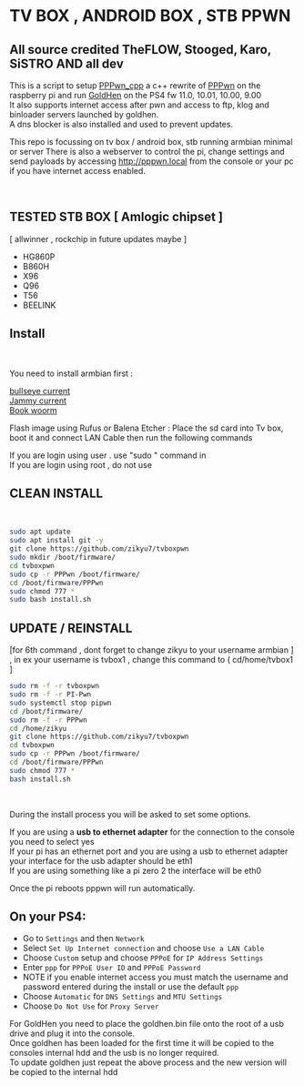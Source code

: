# TV BOX , ANDROID BOX , STB PPWN
## All source credited TheFLOW, Stooged, Karo, SiSTRO AND all dev

This is a script to setup <a href=https://github.com/xfangfang/PPPwn_cpp>PPPwn_cpp</a> a c++ rewrite of <a href=https://github.com/TheOfficialFloW/PPPwn>PPPwn</a> on the raspberry pi and run <a href=https://github.com/GoldHEN/GoldHEN>GoldHen</a> on the PS4 fw 11.0, 10.01, 10.00, 9.00<br>
It also supports internet access after pwn and access to ftp, klog and binloader servers launched by goldhen.<br>
A dns blocker is also installed and used to prevent updates.<br>

This repo is focussing on tv box / android box, stb running armbian minimal or server
There is also a webserver to control the pi, change settings and send payloads by accessing http://pppwn.local from the console or your pc if you have internet access enabled.<br> 

<br>

## TESTED STB BOX [ Amlogic chipset ]
[ allwinner , rockchip in future updates maybe ]

- HG860P
- B860H
- X96
- Q96
- T56
- BEELINK


## Install
<br>

You need to install armbian first :

<a href=https://k-space.ee.armbian.com/archive/aml-s9xx-box/archive/Armbian_23.02.2_Aml-s9xx-box_bullseye_current_6.1.11.img.xz>bullseye current</a> <br>
<a href=https://k-space.ee.armbian.com/archive/aml-s9xx-box/archive/Armbian_23.02.2_Aml-s9xx-box_jammy_current_6.1.11.img.xz>Jammy current</a> <br>
<a href=https://k-space.ee.armbian.com/archive/aml-s9xx-box/archive/Armbian_23.11.1_Aml-s9xx-box_bookworm_current_6.1.63.img.xz>Book woorm </a> <br>

Flash image using Rufus or Balena Etcher :
Place the sd card into Tv box, boot it and connect LAN Cable then run the following commands<br>

If you are login using user . use "sudo " command in <br>
If you are login using root , do not use <br>

## CLEAN INSTALL

<br>

```sh
sudo apt update
sudo apt install git -y
git clone https://github.com/zikyu7/tvboxpwn
sudo mkdir /boot/firmware/
cd tvboxpwn
sudo cp -r PPPwn /boot/firmware/
cd /boot/firmware/PPPwn
sudo chmod 777 *
sudo bash install.sh
```

## UPDATE / REINSTALL
[for 6th command ,  dont forget to change zikyu to your username armbian ] , in ex your username is tvbox1 , change this command to ( cd/home/tvbox1 ]
<br>

```sh
sudo rm -f -r tvboxpwn
sudo rm -f -r PI-Pwn
sudo systemctl stop pipwn
cd /boot/firmware/
sudo rm -f -r PPPwn
cd /home/zikyu
git clone https://github.com/zikyu7/tvboxpwn
cd tvboxpwn
sudo cp -r PPPwn /boot/firmware/
cd /boot/firmware/PPPwn
sudo chmod 777 *
bash install.sh
```
<br>

During the install process you will be asked to set some options.<br>

If you are using a <b>usb to ethernet adapter</b> for the connection to the console you need to select yes<br>
If your pi has an ethernet port and you are using a usb to ethernet adapter your interface for the usb adapter should be eth1<br>
If you are using something like a pi zero 2 the interface will be eth0<br>

Once the pi reboots pppwn will run automatically.<br>



## On your PS4:<br>

- Go to `Settings` and then `Network`<br>
- Select `Set Up Internet connection` and choose `Use a LAN Cable`<br>
- Choose `Custom` setup and choose `PPPoE` for `IP Address Settings`<br>
- Enter `ppp` for `PPPoE User ID` and `PPPoE Password`<br>
- NOTE if you enable internet access you must match the username and password entered during the install or use the default `ppp`
- Choose `Automatic` for `DNS Settings` and `MTU Settings`<br>
- Choose `Do Not Use` for `Proxy Server`<br>


For GoldHen you need to place the goldhen.bin file onto the root of a usb drive and plug it into the console.<br>
Once goldhen has been loaded for the first time it will be copied to the consoles internal hdd and the usb is no longer required.<br>
To update goldhen just repeat the above process and the new version will be copied to the internal hdd<br>

